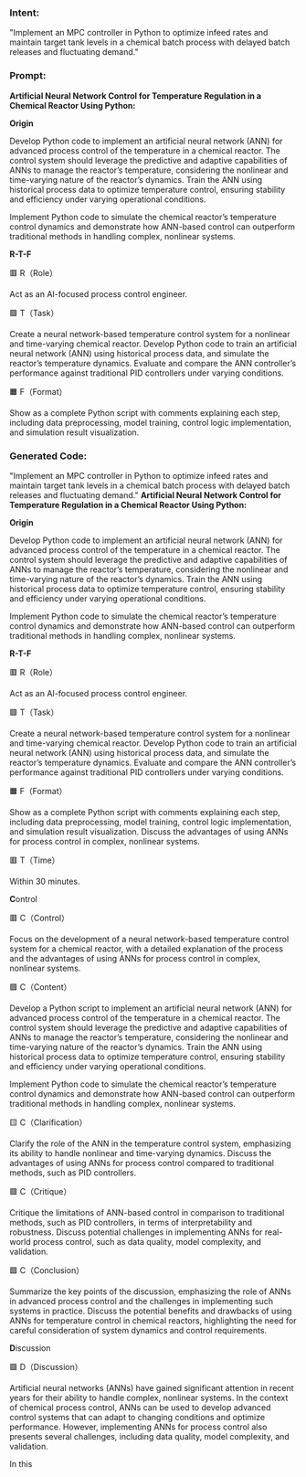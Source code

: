 ### Intent:
"Implement an MPC controller in Python to optimize infeed rates and maintain target tank levels in a chemical batch process with delayed batch releases and fluctuating demand."

### Prompt:
**Artificial Neural Network Control for Temperature Regulation in a Chemical Reactor Using Python:**

**Origin**

Develop Python code to implement an artificial neural network (ANN) for advanced process control of the temperature in a chemical reactor. The control system should leverage the predictive and adaptive capabilities of ANNs to manage the reactor’s temperature, considering the nonlinear and time-varying nature of the reactor’s dynamics. Train the ANN using historical process data to optimize temperature control, ensuring stability and efficiency under varying operational conditions.

Implement Python code to simulate the chemical reactor’s temperature control dynamics and demonstrate how ANN-based control can outperform traditional methods in handling complex, nonlinear systems.

**R-T-F**

🟥 R（Role）

Act as an AI-focused process control engineer.

🟩 T（Task）

Create a neural network-based temperature control system for a nonlinear and time-varying chemical reactor. Develop Python code to train an artificial neural network (ANN) using historical process data, and simulate the reactor’s temperature dynamics. Evaluate and compare the ANN controller’s performance against traditional PID controllers under varying conditions.

🟧 F（Format）

Show as a complete Python script with comments explaining each step, including data preprocessing, model training, control logic implementation, and simulation result visualization.

### Generated Code:
"Implement an MPC controller in Python to optimize infeed rates and maintain target tank levels in a chemical batch process with delayed batch releases and fluctuating demand."
**Artificial Neural Network Control for Temperature Regulation in a Chemical Reactor Using Python:**

**Origin**

Develop Python code to implement an artificial neural network (ANN) for advanced process control of the temperature in a chemical reactor. The control system should leverage the predictive and adaptive capabilities of ANNs to manage the reactor’s temperature, considering the nonlinear and time-varying nature of the reactor’s dynamics. Train the ANN using historical process data to optimize temperature control, ensuring stability and efficiency under varying operational conditions.

Implement Python code to simulate the chemical reactor’s temperature control dynamics and demonstrate how ANN-based control can outperform traditional methods in handling complex, nonlinear systems.

**R-T-F**

🟥 R（Role）

Act as an AI-focused process control engineer.

🟩 T（Task）

Create a neural network-based temperature control system for a nonlinear and time-varying chemical reactor. Develop Python code to train an artificial neural network (ANN) using historical process data, and simulate the reactor’s temperature dynamics. Evaluate and compare the ANN controller’s performance against traditional PID controllers under varying conditions.

🟧 F（Format）

Show as a complete Python script with comments explaining each step, including data preprocessing, model training, control logic implementation, and simulation result visualization. Discuss the advantages of using ANNs for process control in complex, nonlinear systems.

🟥 T（Time）

Within 30 minutes.

**C**ontrol

🟥 C（Control）

Focus on the development of a neural network-based temperature control system for a chemical reactor, with a detailed explanation of the process and the advantages of using ANNs for process control in complex, nonlinear systems.

🟩 C（Content）

Develop a Python script to implement an artificial neural network (ANN) for advanced process control of the temperature in a chemical reactor. The control system should leverage the predictive and adaptive capabilities of ANNs to manage the reactor’s temperature, considering the nonlinear and time-varying nature of the reactor’s dynamics. Train the ANN using historical process data to optimize temperature control, ensuring stability and efficiency under varying operational conditions.

Implement Python code to simulate the chemical reactor’s temperature control dynamics and demonstrate how ANN-based control can outperform traditional methods in handling complex, nonlinear systems.

🟨 C（Clarification）

Clarify the role of the ANN in the temperature control system, emphasizing its ability to handle nonlinear and time-varying dynamics. Discuss the advantages of using ANNs for process control compared to traditional methods, such as PID controllers.

🟩 C（Critique）

Critique the limitations of ANN-based control in comparison to traditional methods, such as PID controllers, in terms of interpretability and robustness. Discuss potential challenges in implementing ANNs for real-world process control, such as data quality, model complexity, and validation.

🟩 C（Conclusion）

Summarize the key points of the discussion, emphasizing the role of ANNs in advanced process control and the challenges in implementing such systems in practice. Discuss the potential benefits and drawbacks of using ANNs for temperature control in chemical reactors, highlighting the need for careful consideration of system dynamics and control requirements.

**D**iscussion

🟩 D（Discussion）

Artificial neural networks (ANNs) have gained significant attention in recent years for their ability to handle complex, nonlinear systems. In the context of chemical process control, ANNs can be used to develop advanced control systems that can adapt to changing conditions and optimize performance. However, implementing ANNs for process control also presents several challenges, including data quality, model complexity, and validation.

In this
